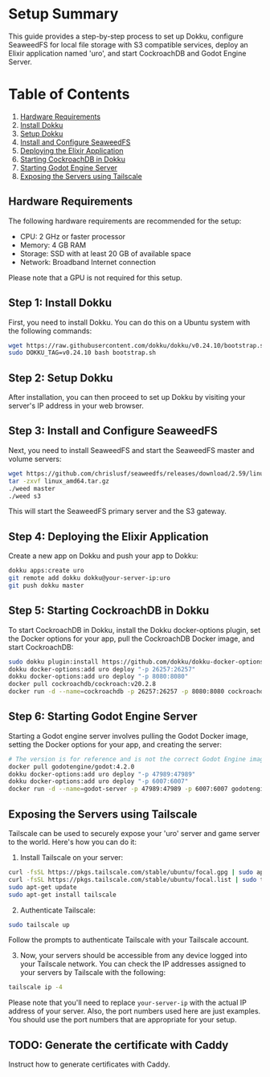 # Setup Summary

This guide provides a step-by-step process to set up Dokku, configure SeaweedFS for local file storage with S3 compatible services, deploy an Elixir application named 'uro', and start CockroachDB and Godot Engine Server.

# Table of Contents

1. [Hardware Requirements](#hardware-requirements)
2. [Install Dokku](#step-1-install-dokku)
3. [Setup Dokku](#step-2-setup-dokku)
4. [Install and Configure SeaweedFS](#step-3-install-and-configure-seaweedfs)
5. [Deploying the Elixir Application](#step-4-deploying-the-elixir-application)
6. [Starting CockroachDB in Dokku](#step-5-starting-cockroachdb-in-dokku)
7. [Starting Godot Engine Server](#step-6-starting-godot-engine-server)
8. [Exposing the Servers using Tailscale](#exposing-the-servers-using-tailscale)

## Hardware Requirements

The following hardware requirements are recommended for the setup:

- CPU: 2 GHz or faster processor
- Memory: 4 GB RAM
- Storage: SSD with at least 20 GB of available space
- Network: Broadband Internet connection

Please note that a GPU is not required for this setup.

## Step 1: Install Dokku

First, you need to install Dokku. You can do this on a Ubuntu system with the following commands:

```bash
wget https://raw.githubusercontent.com/dokku/dokku/v0.24.10/bootstrap.sh;
sudo DOKKU_TAG=v0.24.10 bash bootstrap.sh
```

## Step 2: Setup Dokku

After installation, you can then proceed to set up Dokku by visiting your server's IP address in your web browser.

## Step 3: Install and Configure SeaweedFS

Next, you need to install SeaweedFS and start the SeaweedFS master and volume servers:

```bash
wget https://github.com/chrislusf/seaweedfs/releases/download/2.59/linux_amd64.tar.gz
tar -zxvf linux_amd64.tar.gz
./weed master
./weed s3
```

This will start the SeaweedFS primary server and the S3 gateway.

## Step 4: Deploying the Elixir Application

Create a new app on Dokku and push your app to Dokku:

```bash
dokku apps:create uro
git remote add dokku dokku@your-server-ip:uro
git push dokku master
```

## Step 5: Starting CockroachDB in Dokku

To start CockroachDB in Dokku, install the Dokku docker-options plugin, set the Docker options for your app, pull the CockroachDB Docker image, and start CockroachDB:

```bash
sudo dokku plugin:install https://github.com/dokku/dokku-docker-options.git docker-options
dokku docker-options:add uro deploy "-p 26257:26257"
dokku docker-options:add uro deploy "-p 8080:8080"
docker pull cockroachdb/cockroach:v20.2.8
docker run -d --name=cockroachdb -p 26257:26257 -p 8080:8080 cockroachdb/cockroach:v20.2.8 start --insecure
```

## Step 6: Starting Godot Engine Server

Starting a Godot engine server involves pulling the Godot Docker image, setting the Docker options for your app, and creating the server:

```bash
# The version is for reference and is not the correct Godot Engine image tag.
docker pull godotengine/godot:4.2.0
dokku docker-options:add uro deploy "-p 47989:47989"
dokku docker-options:add uro deploy "-p 6007:6007"
docker run -d --name=godot-server -p 47989:47989 -p 6007:6007 godotengine/godot:4.2.0
```

## Exposing the Servers using Tailscale

Tailscale can be used to securely expose your 'uro' server and game server to the world. Here's how you can do it:

1. Install Tailscale on your server:

```bash
curl -fsSL https://pkgs.tailscale.com/stable/ubuntu/focal.gpg | sudo apt-key add -
curl -fsSL https://pkgs.tailscale.com/stable/ubuntu/focal.list | sudo tee /etc/apt/sources.list.d/tailscale.list
sudo apt-get update
sudo apt-get install tailscale
```

2. Authenticate Tailscale:

```bash
sudo tailscale up
```

Follow the prompts to authenticate Tailscale with your Tailscale account.

3. Now, your servers should be accessible from any device logged into your Tailscale network. You can check the IP addresses assigned to your servers by Tailscale with the following:

```bash
tailscale ip -4
```

Please note that you'll need to replace `your-server-ip` with the actual IP address of your server. Also, the port numbers used here are just examples. You should use the port numbers that are appropriate for your setup.

## TODO: Generate the certificate with Caddy

Instruct how to generate certificates with Caddy.